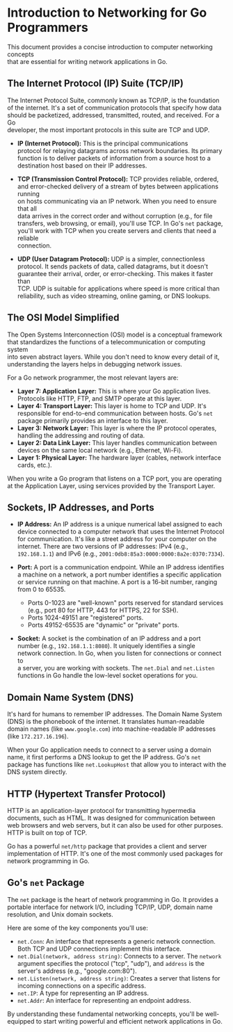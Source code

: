# Introduction to Networking for Go Programmers

This document provides a concise introduction to computer networking concepts  
that are essential for writing network applications in Go.  

## The Internet Protocol (IP) Suite (TCP/IP)

The Internet Protocol Suite, commonly known as TCP/IP, is the foundation  
of the internet. It's a set of communication protocols that specify how data  
should be packetized, addressed, transmitted, routed, and received. For a Go  
developer, the most important protocols in this suite are TCP and UDP.  

*   **IP (Internet Protocol):** This is the principal communications  
    protocol for relaying datagrams across network boundaries. Its primary  
    function is to deliver packets of information from a source host to a  
    destination host based on their IP addresses.  

*   **TCP (Transmission Control Protocol):** TCP provides reliable, ordered,  
and error-checked delivery of a stream of bytes between applications running  
on hosts communicating via an IP network. When you need to ensure that all  
data arrives in the correct order and without corruption (e.g., for file  
transfers, web browsing, or email), you'll use TCP. In Go's `net` package,  
you'll work with TCP when you create servers and clients that need a reliable  
connection.  

*   **UDP (User Datagram Protocol):** UDP is a simpler, connectionless  
protocol. It sends packets of data, called datagrams, but it doesn't  
guarantee their arrival, order, or error-checking. This makes it faster than  
TCP. UDP is suitable for applications where speed is more critical than  
reliability, such as video streaming, online gaming, or DNS lookups.  

## The OSI Model Simplified

The Open Systems Interconnection (OSI) model is a conceptual framework  
that standardizes the functions of a telecommunication or computing system  
into seven abstract layers. While you don't need to know every detail of it,  
understanding the layers helps in debugging network issues.  

For a Go network programmer, the most relevant layers are:

*   **Layer 7: Application Layer:** This is where your Go application lives. Protocols like HTTP, FTP, and SMTP operate at this layer.
*   **Layer 4: Transport Layer:** This layer is home to TCP and UDP. It's responsible for end-to-end communication between hosts. Go's `net` package primarily provides an interface to this layer.
*   **Layer 3: Network Layer:** This layer is where the IP protocol operates, handling the addressing and routing of data.
*   **Layer 2: Data Link Layer:** This layer handles communication between devices on the same local network (e.g., Ethernet, Wi-Fi).
*   **Layer 1: Physical Layer:** The hardware layer (cables, network interface cards, etc.).

When you write a Go program that listens on a TCP port, you are operating at the Application Layer, using services provided by the Transport Layer.

## Sockets, IP Addresses, and Ports

*   **IP Address:** An IP address is a unique numerical label assigned to each device connected to a computer network that uses the Internet Protocol for communication. It's like a street address for your computer on the internet. There are two versions of IP addresses: IPv4 (e.g., `192.168.1.1`) and IPv6 (e.g., `2001:0db8:85a3:0000:0000:8a2e:0370:7334`).

*   **Port:** A port is a communication endpoint. While an IP address identifies a machine on a network, a port number identifies a specific application or service running on that machine. A port is a 16-bit number, ranging from 0 to 65535.
    *   Ports 0-1023 are "well-known" ports reserved for standard services (e.g., port 80 for HTTP, 443 for HTTPS, 22 for SSH).
    *   Ports 1024-49151 are "registered" ports.
    *   Ports 49152-65535 are "dynamic" or "private" ports.

*   **Socket:** A socket is the combination of an IP address and a port  
    number (e.g., `192.168.1.1:8080`). It uniquely identifies a single  
    network connection. In Go, when you listen for connections or connect to  
    a server, you are working with sockets. The `net.Dial` and `net.Listen`  
    functions in Go handle the low-level socket operations for you.  

## Domain Name System (DNS)

It's hard for humans to remember IP addresses. The Domain Name System (DNS) is the phonebook of the internet. It translates human-readable domain names (like `www.google.com`) into machine-readable IP addresses (like `172.217.16.196`).

When your Go application needs to connect to a server using a domain name, it first performs a DNS lookup to get the IP address. Go's `net` package has functions like `net.LookupHost` that allow you to interact with the DNS system directly.

## HTTP (Hypertext Transfer Protocol)

HTTP is an application-layer protocol for transmitting hypermedia documents, such as HTML. It was designed for communication between web browsers and web servers, but it can also be used for other purposes. HTTP is built on top of TCP.

Go has a powerful `net/http` package that provides a client and server implementation of HTTP. It's one of the most commonly used packages for network programming in Go.

## Go's `net` Package

The `net` package is the heart of network programming in Go. It provides a portable interface for network I/O, including TCP/IP, UDP, domain name resolution, and Unix domain sockets.

Here are some of the key components you'll use:

*   `net.Conn`: An interface that represents a generic network connection. Both TCP and UDP connections implement this interface.
*   `net.Dial(network, address string)`: Connects to a server. The `network` argument specifies the protocol ("tcp", "udp"), and `address` is the server's address (e.g., "google.com:80").
*   `net.Listen(network, address string)`: Creates a server that listens for incoming connections on a specific address.
*   `net.IP`: A type for representing an IP address.
*   `net.Addr`: An interface for representing an endpoint address.

By understanding these fundamental networking concepts, you'll be well-equipped to start writing powerful and efficient network applications in Go.
